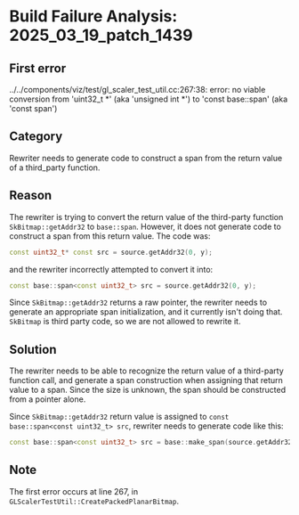 # Build Failure Analysis: 2025_03_19_patch_1439

## First error

../../components/viz/test/gl_scaler_test_util.cc:267:38: error: no viable conversion from 'uint32_t *' (aka 'unsigned int *') to 'const base::span<const uint32_t>' (aka 'const span<const unsigned int>')

## Category
Rewriter needs to generate code to construct a span from the return value of a third_party function.

## Reason
The rewriter is trying to convert the return value of the third-party function `SkBitmap::getAddr32` to `base::span`. However, it does not generate code to construct a span from this return value.  The code was:

```c++
const uint32_t* const src = source.getAddr32(0, y);
```

and the rewriter incorrectly attempted to convert it into:

```c++
const base::span<const uint32_t> src = source.getAddr32(0, y);
```

Since `SkBitmap::getAddr32` returns a raw pointer, the rewriter needs to generate an appropriate span initialization, and it currently isn't doing that. `SkBitmap` is third party code, so we are not allowed to rewrite it.

## Solution
The rewriter needs to be able to recognize the return value of a third-party function call, and generate a span construction when assigning that return value to a span. Since the size is unknown, the span should be constructed from a pointer alone.

Since `SkBitmap::getAddr32` return value is assigned to `const base::span<const uint32_t> src`, rewriter needs to generate code like this:

```c++
const base::span<const uint32_t> src = base::make_span(source.getAddr32(0, y), result.width());
```

## Note
The first error occurs at line 267, in `GLScalerTestUtil::CreatePackedPlanarBitmap`.